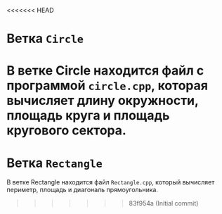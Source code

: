 <<<<<<< HEAD
# Ветка `Circle`
В ветке Circle находится файл с программой `circle.cpp`, которая вычисляет длину окружности, площадь круга и площадь кругового сектора.
=======
# Ветка `Rectangle`
В ветке Rectangle находится файл `Rectangle.cpp`, который вычисляет периметр, площадь и диагональ прямоугольника.
>>>>>>> 83f954a (Initial commit)
